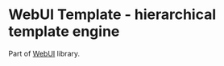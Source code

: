 WebUI Template - hierarchical template engine
========

Part of [WebUI](https://github.com/webui) library.
